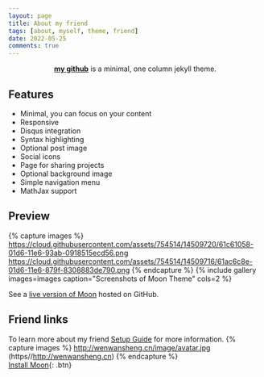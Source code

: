 ```yaml
---
layout: page
title: About my friend
tags: [about, myself, theme, friend]
date: 2022-05-25
comments: true
---
```

    
<center><a href="http://intersecting.github"><b>my github</b></a> is a minimal, one column jekyll theme.</center>

## Features
* Minimal, you can focus on your content
* Responsive
* Disqus integration
* Syntax highlighting
* Optional post image
* Social icons
* Page for sharing projects
* Optional background image
* Simple navigation menu
* MathJax support

## Preview

{% capture images %}
    https://cloud.githubusercontent.com/assets/754514/14509720/61c61058-01d6-11e6-93ab-0918515ecd56.png
    https://cloud.githubusercontent.com/assets/754514/14509716/61ac6c8e-01d6-11e6-879f-8308883de790.png
{% endcapture %}
{% include gallery images=images caption="Screenshots of Moon Theme" cols=2 %}

See a [live version of Moon](http://taylantatli.github.io/Moon) hosted on GitHub.

## Friend links

To learn more about my friend [Setup Guide](http://taylantatli.me/Moon/moon-theme/) for more information.
{% capture images %}
http://wenwansheng.cn/image/avatar.jpg (https//http://wenwansheng.cn)
{% endcapture %}     
[Install Moon](https://github.com/TaylanTatli/Moon){: .btn}
